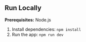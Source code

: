 

## Run Locally

**Prerequisites:**  Node.js
1. Install dependencies:
   `npm install`
2. Run the app:
   `npm run dev`
